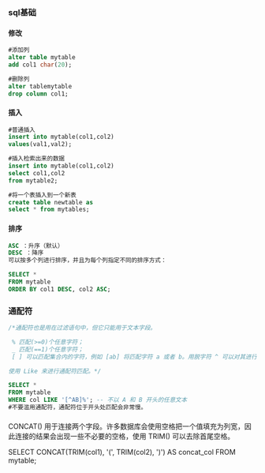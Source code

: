 ### sql基础

#### 修改
```sql
#添加列
alter table mytable
add col1 char(20);

#删除列
alter tablemytable
drop column col1;
```
#### 插入
```sql
#普通插入
insert into mytable(col1,col2)
values(val1,val2);

#插入检索出来的数据
insert into mytable(col1,col2)
select col1,col2
from mytable2;

#将一个表插入到一个新表
create table newtable as
select * from mytables;
```

#### 排序

```sql
ASC ：升序（默认）
DESC ：降序
可以按多个列进行排序，并且为每个列指定不同的排序方式：

SELECT *
FROM mytable
ORDER BY col1 DESC, col2 ASC;
```
### 通配符
```sql
/*通配符也是用在过滤语句中，但它只能用于文本字段。 

 % 匹配(>=0)个任意字符；
 _ 匹配(==1)个任意字符；
 [ ] 可以匹配集合内的字符，例如 [ab] 将匹配字符 a 或者 b。用脱字符 ^ 可以对其进行否定，也就是不匹配集合内的字符。

使用 Like 来进行通配符匹配。*/

SELECT *
FROM mytable
WHERE col LIKE '[^AB]%'; -- 不以 A 和 B 开头的任意文本
#不要滥用通配符，通配符位于开头处匹配会非常慢。
```
#### 
CONCAT() 用于连接两个字段。许多数据库会使用空格把一个值填充为列宽，因此连接的结果会出现一些不必要的空格，使用 TRIM() 可以去除首尾空格。

SELECT CONCAT(TRIM(col1), '(', TRIM(col2), ')') AS concat_col
FROM mytable;
